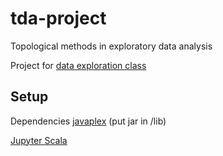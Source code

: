 # tda-project
Topological methods in exploratory data analysis

Project for [data exploration class](http://www.ii.uni.wroc.pl/~lipinski/lectureED2016.html)

## Setup
Dependencies
[javaplex](https://github.com/appliedtopology/javaplex) (put jar in /lib)

[Jupyter Scala](https://github.com/alexarchambault/jupyter-scala)
